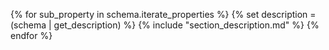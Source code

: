 {% for sub_property in schema.iterate_properties %}
{% set description = (schema | get_description) %}
{% include "section_description.md" %}
{% endfor %}
